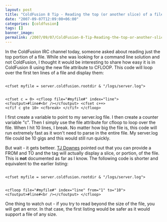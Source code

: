 ```yaml
---
layout: post
title: "ColdFusion 8 Tip - Reading the top (or another slice) of a file"
date: "2007-09-07T12:09:00+06:00"
categories: [coldfusion]
tags: []
banner_image: 
permalink: /2007/09/07/ColdFusion-8-Tip-Reading-the-top-or-another-slice-of-a-file
---
```


In the ColdFusion IRC channel today, someone asked about reading just the top portion of a file. While she was looking for a command line solution and not ColdFusion, I thought it would be interesting to share how easy it is in ColdFusion 8 using the new file attribute to CFLOOP. This code will loop over the first ten lines of a file and display them:

<code>
&lt;cfset myfile = server.coldfusion.rootdir & "/logs/server.log"&gt;

&lt;cfset c = 0&gt;
&lt;cfloop file="#myfile#" index="line"&gt;
	&lt;cfoutput&gt;#line#&lt;br /&gt;&lt;/cfoutput&gt;
	&lt;cfset c++&gt;
	&lt;cfif c gte 10&gt;
		&lt;cfbreak&gt;
	&lt;/cfif&gt;
&lt;/cfloop&gt;
</code>

I first create a variable to point to my server.log file. I then create a counter variable "c". Then I simply use the file attribute for cfloop to loop over the file. When I hit 10 lines, I break. No matter how big the file is, this code will run extremely fast as it won't need to parse in the entire file. My server.log file could be 10 gigs and this would still run quickly.

But wait - it gets betteer. <a href="http://www.phusor.com/">TJ Downes</a> pointed out that you can provide a FROM and TO and the tag will actually display a slice, or portion, of the file. This is <b>not</b> documented as far as I know. The following code is shorter and equivalent to the earlier listing:

<code>
&lt;cfset myfile = server.coldfusion.rootdir & "/logs/server.log"&gt;

&lt;cfloop file="#myfile#" index="line" from="1" to="10"&gt;
	&lt;cfoutput&gt;#line#&lt;br /&gt;&lt;/cfoutput&gt;
&lt;/cfloop&gt;
</code>

One thing to watch out - if you try to read beyond the size of the file, you will get an error. In that case, the first listing would be safer as it would support a file of any size.
